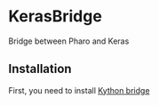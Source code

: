 # KerasBridge
Bridge between Pharo and Keras


## Installation

First, you need to install [Kython bridge](https://github.com/ObjectProfile/PythonBridge)


